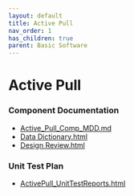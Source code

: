 ```yaml
---
layout: default
title: Active Pull
nav_order: 1
has_children: true
parent: Basic Software
---
```

# Active Pull
### Component Documentation

- [Active_Pull_Comp_MDD.md](doc/Active_Pull_Comp_MDD.md)
- [Data Dictionary.html](doc/Data%20Dictionary.html)
- [Design Review.html](doc/Design%20Review.html)

### Unit Test Plan

- [ActivePull_UnitTestReports.html](utp/Tessy/report/ActivePull_UnitTestReports.html)

